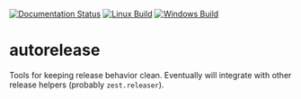 [![Documentation Status](https://readthedocs.org/projects/autorelease/badge/?version=latest)](http://autorelease.readthedocs.io/en/latest/?badge=latest)
[![Linux Build](https://travis-ci.org/dwhswenson/autorelease.svg?branch=master)](https://travis-ci.org/dwhswenson/autorelease)
[![Windows Build](https://ci.appveyor.com/api/projects/status/ox0c6u5gobk5ksat/branch/master?svg=true)](https://ci.appveyor.com/project/dwhswenson/autorelease/branch/master)

# autorelease

Tools for keeping release behavior clean. Eventually will integrate with
other release helpers (probably `zest.releaser`).
